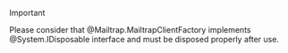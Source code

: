 > [!IMPORTANT]  
> Please consider that @Mailtrap.MailtrapClientFactory implements @System.IDisposable interface and must be disposed properly after use.
